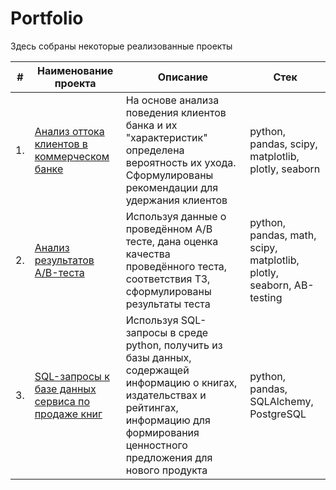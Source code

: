 # Portfolio

Здесь собраны некоторые реализованные проекты

| #    | Наименование проекта                | Описание                                                     | Стек                                                         |
| ---- | ------------------------------------------------------------ | ------------------------------------------------------------ | ------------------------------------------------------------ |
| 1.   | [Анализ оттока клиентов в коммерческом банке](Проект_Анализ_оттока_клиентов_коммерческого_банка) | На основе анализа поведения клиентов банка и их "характеристик" определена вероятность их ухода.<BR> Сформулированы рекомендации для удержания клиентов| python, pandas, scipy, matplotlib, plotly, seaborn |
| 2.   | [Анализ результатов A/B-теста](Проект_Анализ_результатов_AB-теста) | Используя данные о проведённом A/B тесте, дана оценка качества проведённого теста, соответствия ТЗ, сформулированы результаты теста | python, pandas, math, scipy, matplotlib, plotly, seaborn, AB-testing |
| 3.   | [SQL-запросы к базе данных сервиса по продаже книг](https://github.com/AlievRust/Portfolio/tree/main/%D0%9F%D1%80%D0%BE%D0%B5%D0%BA%D1%82_(SQL-%D0%B7%D0%B0%D0%BF%D1%80%D0%BE%D1%81%D1%8B)_%D0%90%D0%BD%D0%B0%D0%BB%D0%B8%D0%B7%20%D0%B1%D0%B0%D0%B7%D1%8B%20%D0%B4%D0%B0%D0%BD%D0%BD%D1%8B%D1%85%20%D0%BA%D0%BD%D0%B8%D0%B3) | Используя SQL-запросы в среде python, получить из базы данных, содержащей информацию о книгах, издательствах и рейтингах, информацию для формирования ценностного предложения для нового продукта| python, pandas, SQLAlchemy, PostgreSQL |
